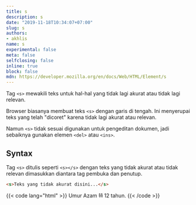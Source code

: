 ```yaml
---
title: s
description: s
date: "2019-11-18T10:34:07+07:00"
slug: s
authors:
- akhlis
name: s
experimental: false
meta: false
selfclosing: false
inline: true
block: false
mdn: https://developer.mozilla.org/en/docs/Web/HTML/Element/s
---
```


Tag `<s>` mewakili teks untuk hal-hal yang tidak lagi akurat atau tidak lagi relevan.

Browser biasanya membuat teks `<s>` dengan garis di tengah. Ini menyerupai teks yang telah "dicoret" karena tidak lagi akurat atau relevan.

Namun `<s>` tidak sesuai digunakan untuk pengeditan dokumen, jadi sebaiknya gunakan elemen `<del>` atau `<ins>`.

## Syntax

Tag `<s>` ditulis seperti `<s></s>` dengan teks yang tidak akurat atau tidak relevan dimasukkan diantara tag pembuka dan penutup.

```html
<s>Teks yang tidak akurat disini...</s>
```

{{< code lang="html" >}}
Umur Azam <s>11</s> 12 tahun.
{{< /code >}}